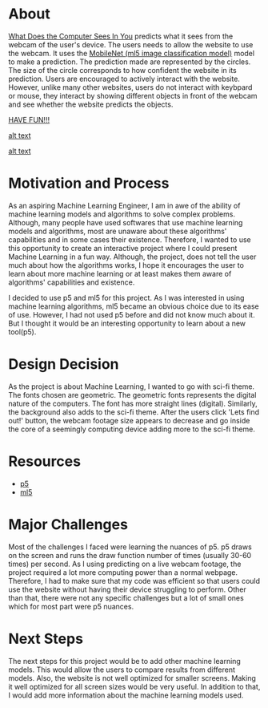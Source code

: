 # About

[What Does the Computer Sees In You](https://kg1642.github.io/WhatDoesTheComputerSeesInYou/) predicts what it sees from the webcam of the user's device. The users needs to allow the website to use the webcam. It uses the [MobileNet (ml5 image classification model)](https://ml5js.org/docs/video-classification-example) model to make a prediction.
The prediction made are represented by the circles. The size of the circle corresponds to how confident the website in its prediction. Users are encouraged to actively interact with the website. However, unlike 
many other websites, users do not interact with keybpard or mouse, they interact by showing different objects in front of the webcam and see whether the website predicts the objects.  

[HAVE FUN!!!](https://kg1642.github.io/WhatDoesTheComputerSeesInYou/)

[alt text](https://github.com/kg1642/WhatDoesTheComputerSeesInYou/blob/master/start_window.png, 'Start Window')

[alt text](https://github.com/kg1642/WhatDoesTheComputerSeesInYou/blob/master/bottle_predicted.png 'Predicted water bottle with high confidence')

# Motivation and Process
As an aspiring Machine Learning Engineer, I am in awe of the ability of machine learning models and algorithms to solve complex problems. Although, many people have used softwares that use machine learning models and algorithms, most are unaware about these algorithms' capabilities and in some cases their existence. Therefore, I
wanted to use this opportunity to create an interactive project where I could present Machine Learning in a fun way. Although, the project, does not tell the user much about how the algorithms works, I hope it encourages the user to learn about more machine learning or at least makes them aware of algorithms' capabilities and existence.

I decided to use p5 and ml5 for this project. As I was interested in using machine learning algorithms, ml5 became an obvious choice
due to its ease of use. However, I had not used p5 before and did not know much about it. But I thought it would be an interesting opportunity to learn about a new tool(p5).

# Design Decision
As the project is about Machine Learning, I wanted to go with sci-fi theme. The fonts chosen are geometric. The geometric fonts represents the digital nature of the computers. The font has more straight lines (digital). Similarly, the background also adds to the sci-fi theme.
After the users click 'Lets find out!' button, the webcam footage size appears to decrease and go inside the core of a seemingly computing device adding more to the sci-fi theme.

# Resources
- [p5](https://p5js.org/)
- [ml5](https://ml5js.org/)

# Major Challenges

Most of the challenges I faced were learning the nuances of p5. p5 draws on the screen and runs the draw function number of times (usually 30-60 times) per second. As I using predicting on a live webcam
footage, the project required a lot more computing power than a normal webpage. Therefore, I had to make sure that my code was efficient so that users could use the website without having their device struggling to perform.
Other than that, there were not any specific challenges but a lot of small ones which for most part were p5 nuances.

# Next Steps

The next steps for this project would be to add other machine learning models. This would allow the users to compare results from different models. Also, the website is not well optimized for smaller screens. Making it well optimized for all screen sizes would be very useful.
In addition to that, I would add more information about the machine learning models used. 

